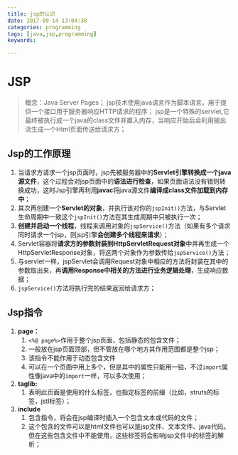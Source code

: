 ```yaml
---
title: jsp的认识
date: 2017-09-14 13:04:38
categories: programming
tags: [java,jsp,programming]
keywords: 

---
```



# JSP #

> 概念：Java Server Pages；
> jsp技术使用java语言作为脚本语言，用于提供一个接口用于服务器响应HTTP请求的程序；
> jsp是一个特殊的servlet,它最终被执行成一个java的class文件并置入内存，当响应开始后会利用输出流生成一个Html页面传送给请求方；

## Jsp的工作原理 ##
1. 当请求方请求一个jsp页面时，jsp先被服务器中的**Servlet引擎转换成一个java源文件**，这个过程会对jsp页面中的**语法进行检查**，如果页面语法没有错则转换成功，这时Jsp引擎再利用**javac**将java源文件**编译成class文件加载到内存中**；<!--more-->
2. 其次再创建一个**Servlet的对象**，并执行该对你的`jspInit()`方法，与Servlet生命周期中一致这个`jspInit()`方法在其生成周期中只被执行一次；
3. **创建并启动一个线程**，线程来调用对象的`jspService()`方法（如果有多个请求同时请求一个jsp，则jsp引擎**会创建多个线程来请求**）；
4. Servlet容器将**请求方的参数封装到HttpServletRequest对象**中并再生成一个HttpServletResponse对象，将这两个对象作为参数传给`jspService()`方法；
5. 与servlet一样，jspServlet会调用Request对象中相应的方法将封装在其中的参数取出来，再**调用Response中相关的方法进行业务逻辑处理**，生成响应数据；
6. `jspService()`方法将执行完的结果返回给请求方；

## Jsp指令 ##

1. **page：**
	1. `<%@ page%>`作用于整个jsp页面，包括静态的包含文件；
	2. 一般放在jsp页面顶部，但不管放在哪个地方其作用范围都是整个jsp；
	3. 该指令不能作用于动态包含文件
	4. 可以在一个页面中用上多个，但是其中的属性只能用一镒，不过`import`属性像java中的`import`一样，可以多次使用；
5. **taglib:**
	1. 表明此页面是使用的什么标签，也指定标签的前缀（比如，struts的标签，jstl标签）；
2. **include**
	1. 包含指令，将会在jsp编译时插入一个包含文本或代码的文件；
	2. 这个包含的文件可以是html文件也可以是jsp文件、文本文件、java代码。但在这些包含文件中不能使用<html><body>，这些标签将会影响jsp文件中的标签的解析；